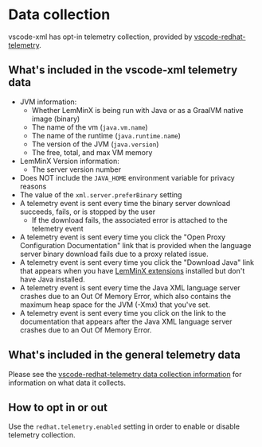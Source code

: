 # Data collection

vscode-xml has opt-in telemetry collection, provided by [vscode-redhat-telemetry](https://github.com/redhat-developer/vscode-redhat-telemetry).

## What's included in the vscode-xml telemetry data

 * JVM information:
    * Whether LemMinX is being run with Java or as a GraalVM native image (binary)
    * The name of the vm (`java.vm.name`)
    * The name of the runtime (`java.runtime.name`)
    * The version of the JVM (`java.version`)
    * The free, total, and max VM memory
 * LemMinX Version information:
    * The server version number
 * Does NOT include the `JAVA_HOME` environment variable for privacy reasons
 * The value of the `xml.server.preferBinary` setting
 * A telemetry event is sent every time the binary server download succeeds, fails, or is stopped by the user
    * If the download fails, the associated error is attached to the telemetry event
 * A telemetry event is sent every time you click the "Open Proxy Configuration Documentation" link that is provided when the language server binary download fails due to a proxy related issue.
 * A telemetry event is sent every time you click the "Download Java" link that appears when you have [LemMinX extensions](./docs/Extensions.md) installed but don't have Java installed.
 * A telemetry event is sent every time the Java XML language server crashes due to an Out Of Memory Error, which also contains the maximum heap space for the JVM (-Xmx) that you've set.
 * A telemetry event is sent every time you click on the link to the documentation that appears after the Java XML language server crashes due to an Out Of Memory Error.

## What's included in the general telemetry data

Please see the
[vscode-redhat-telemetry data collection information](https://github.com/redhat-developer/vscode-redhat-telemetry/blob/HEAD/USAGE_DATA.md#usage-data-being-collected-by-red-hat-extensions)
for information on what data it collects.

## How to opt in or out

Use the `redhat.telemetry.enabled` setting in order to enable or disable telemetry collection.